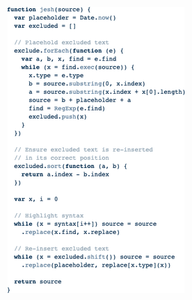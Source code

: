 ![jesh highlights itself](https://raw.githubusercontent.com/michaelrhodes/jesh/master/screenshot.png)
